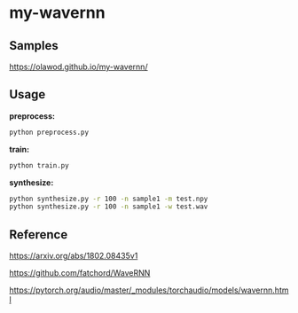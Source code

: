 # my-wavernn

## Samples

https://olawod.github.io/my-wavernn/

## Usage

**preprocess:**
```bash
python preprocess.py
```

**train:**
```bash
python train.py
```

**synthesize:**

```bash
python synthesize.py -r 100 -n sample1 -m test.npy
python synthesize.py -r 100 -n sample1 -w test.wav
```

## Reference

https://arxiv.org/abs/1802.08435v1

https://github.com/fatchord/WaveRNN

https://pytorch.org/audio/master/_modules/torchaudio/models/wavernn.html
